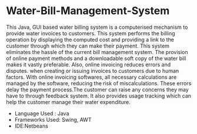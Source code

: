 # Water-Bill-Management-System

This Java, GUI based water billing system is a computerised mechanism to provide water invoices to customers.
This system performs the billing operation by displaying the computed cost and providing a link to the customer through which they can make their payment. 
This system eliminates the hassle of the current bill management system. The provision of online payment methods and a downloadable soft copy of the water bill makes it vastly preferable. 
Also, online invoicing reduces errors and disputes. when creating or issuing invoices to customers due to human factors.
With online invoicing softwares, all necessary calculations are managed by the software, reducing the risk of miscalculations. 
These errors delay the payment process.The customer can raise any concerns they may have to through feedback system.
It also provides usage tracking which can help the customer manage their water expenditure.

- Language Used : Java
- Frameworks Used: Swing, AWT
- IDE:Netbeans

